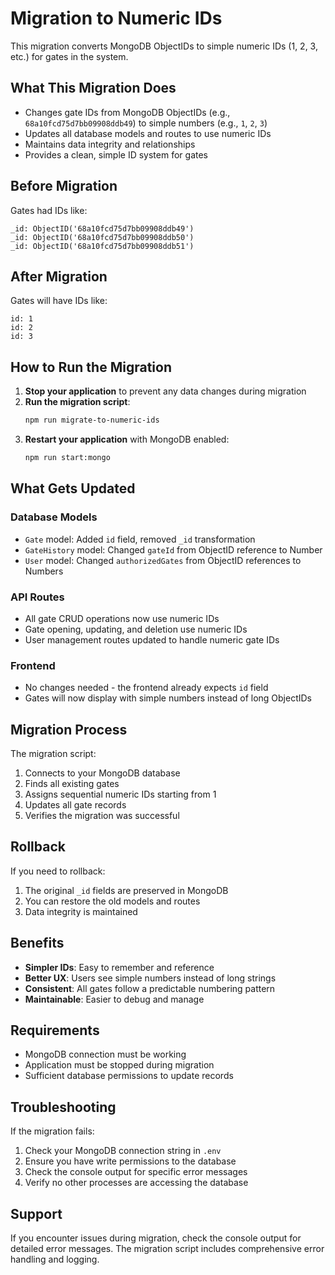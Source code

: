 # Migration to Numeric IDs

This migration converts MongoDB ObjectIDs to simple numeric IDs (1, 2, 3, etc.) for gates in the system.

## What This Migration Does

- Changes gate IDs from MongoDB ObjectIDs (e.g., `68a10fcd75d7bb09908ddb49`) to simple numbers (e.g., `1`, `2`, `3`)
- Updates all database models and routes to use numeric IDs
- Maintains data integrity and relationships
- Provides a clean, simple ID system for gates

## Before Migration

Gates had IDs like:
```
_id: ObjectID('68a10fcd75d7bb09908ddb49')
_id: ObjectID('68a10fcd75d7bb09908ddb50')
_id: ObjectID('68a10fcd75d7bb09908ddb51')
```

## After Migration

Gates will have IDs like:
```
id: 1
id: 2
id: 3
```

## How to Run the Migration

1. **Stop your application** to prevent any data changes during migration
2. **Run the migration script**:
   ```bash
   npm run migrate-to-numeric-ids
   ```
3. **Restart your application** with MongoDB enabled:
   ```bash
   npm run start:mongo
   ```

## What Gets Updated

### Database Models
- `Gate` model: Added `id` field, removed `_id` transformation
- `GateHistory` model: Changed `gateId` from ObjectID reference to Number
- `User` model: Changed `authorizedGates` from ObjectID references to Numbers

### API Routes
- All gate CRUD operations now use numeric IDs
- Gate opening, updating, and deletion use numeric IDs
- User management routes updated to handle numeric gate IDs

### Frontend
- No changes needed - the frontend already expects `id` field
- Gates will now display with simple numbers instead of long ObjectIDs

## Migration Process

The migration script:
1. Connects to your MongoDB database
2. Finds all existing gates
3. Assigns sequential numeric IDs starting from 1
4. Updates all gate records
5. Verifies the migration was successful

## Rollback

If you need to rollback:
1. The original `_id` fields are preserved in MongoDB
2. You can restore the old models and routes
3. Data integrity is maintained

## Benefits

- **Simpler IDs**: Easy to remember and reference
- **Better UX**: Users see simple numbers instead of long strings
- **Consistent**: All gates follow a predictable numbering pattern
- **Maintainable**: Easier to debug and manage

## Requirements

- MongoDB connection must be working
- Application must be stopped during migration
- Sufficient database permissions to update records

## Troubleshooting

If the migration fails:
1. Check your MongoDB connection string in `.env`
2. Ensure you have write permissions to the database
3. Check the console output for specific error messages
4. Verify no other processes are accessing the database

## Support

If you encounter issues during migration, check the console output for detailed error messages. The migration script includes comprehensive error handling and logging.
